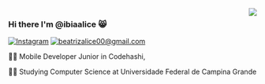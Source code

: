 <img align='right' src="https://github-readme-stats.vercel.app/api?username=ibiaalice&show_icons=true">

### Hi there I'm @ibiaalice :smile_cat:



[![Instagram](https://img.shields.io/static/v1?label=Instagram&message=%20&color=orange&logo=Instagram&style=flat-square&logoColor=white)](https://www.instagram.com/ibiaalice/)
[![beatrizalice00@gmail.com](https://img.shields.io/static/v1?label=beatrizalice00@gmail.com&message=%20&color=red&logo=gmail&style=flat-square&logoColor=white)](mailto:beatrizalice00@gmail.com)

  
  
👨‍💻 Mobile Developer Junior in Codehashi, 

👨‍🎓 Studying Computer Science at Universidade Federal de Campina Grande
